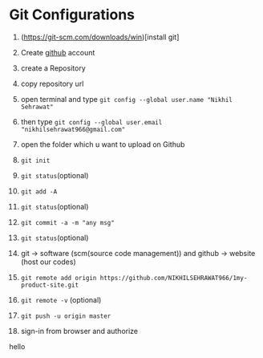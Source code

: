 # Git Configurations

1. (https://git-scm.com/downloads/win)[install git]  
2. Create [github](https://github.com) account

3. create a Repository
4. copy repository url

5. open terminal and type `git config --global user.name "Nikhil Sehrawat"`
6. then type `git config --global user.email "nikhilsehrawat966@gmail.com"`

7. open the folder which u want to upload on Github
8. `git init`
9. `git status`(optional)
10. `git add -A`
11. `git status`(optional)
12. `git commit -a -m "any msg"`
13. `git status`(optional)
14. git -> software (scm(source code management)) and github -> website (host our codes)
15. `git remote add origin https://github.com/NIKHILSEHRAWAT966/1my-product-site.git`
16. `git remote -v` (optional)
17. `git push -u origin master` 
18. sign-in from browser and authorize

hello
